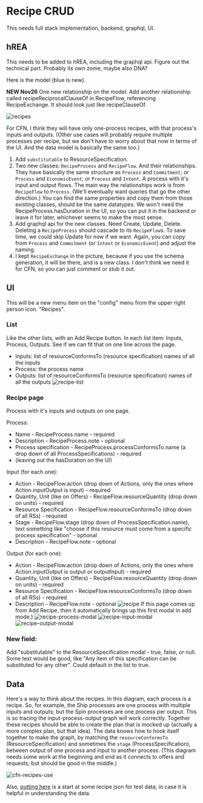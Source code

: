 # Recipe CRUD

This needs full stack implementation, backend, graphql, UI.

## hREA

This needs to be added to hREA, including the graphql api.  Figure out the technical part.  Probably its own zome, maybe also DNA?

Here is the model (blue is new).  

**NEW Nov26** One new relationship on the model:  Add another relationship called recipeReciprocalClauseOf in RecipeFlow, referencing RecipeExchange.  It should look just like recipeClauseOf.

![recipes](https://github.com/Carbon-Farm-Network/Requirements-Doc/assets/3776081/13212e0f-5ccb-4b87-91be-55d43523759d)

For CFN, I think they will have only one-process recipes, with that process's inputs and outputs.  (Other use cases will probably require multiple processes per recipe, but we don't have to worry about that now in terms of the UI.  And the data model is basically the same too.)

1. Add `substitutable` to ResourceSpecification. 
2. Two new classes: `RecipeProcess` and `RecipeFlow`.  And their relationships.  They have basically the same structure as `Process` and `Commitment`; or `Process` and `EconomicEvent`; or `Process` and `Intent`.  A process with it's input and output flows.  The main way the relationships work is from `RecipeFlow` to `Process`.  (We'll eventually want queries that go the other direction.)  You can find the same properties and copy them from those existing classes, should be the same datatypes. We won't need the RecipeProcess.hasDuration in the UI, so you can put it in the backend or leave it for later, whichever seems to make the most sense.
3. Add graphql api for the new classes.  Need Create, Update, Delete.  Deleting a `RecipeProcess` should cascade to its `RecipeFlow`s.  To save time, we could skip Update for now if we want.  Again, you can copy from `Process` and `Commitment` (or `Intent` or `EconomicEvent`) and adjust the naming.
4. I kept `RecipeExchange` in the picture, because if you use the schema generation, it will be there, and is a new class.  I don't think we need it for CFN, so you can just comment or stub it out.

## UI

This will be a new menu item on the "config" menu from the upper right person icon.  "Recipes".  

### List

Like the other lists, with an Add Recipe button.  In each list item: Inputs, Process, Outputs.  See if we can fit that on one line across the page.

* Inputs: list of resourceConformsTo (resource specification) names of all the inputs
* Process: the process name
* Outputs: list of  resourceConformsTo (resource specification) names of all the outputs
![recipe-list](https://github.com/Carbon-Farm-Network/Requirements-Doc/assets/3776081/5ba68f21-4b40-4614-9526-ac15fadbd880)


### Recipe page

Process with it's inputs and outputs on one page.

Process:
* Name - RecipeProcess.name - required
* Description - RecipeProcess.note - optional
* Process specification - RecipeProcess.processConformsTo.name (a drop down of all ProcessSpecifications) - required
* (leaving out the hasDuration on the UI)

Input (for each one):
* Action - RecipeFlow.action (drop down of Actions, only the ones where Action.inputOutput is input) - required
* Quantity, Unit (like on Offers) - RecipeFlow.resourceQuantity (drop down on units) - required
* Resource Specification - RecipeFlow.resourceConformsTo (drop down of all RSs) - required
* Stage - RecipeFlow.stage (drop down of ProcessSpecification.name), text something like "choose if this resource must come from a specific process specification" - optional
* Description - RecipeFlow.note - optional

Output (for each one):
* Action - RecipeFlow.action (drop down of Actions, only the ones where Action.inputOutput is output or outputInput) - required
* Quantity, Unit (like on Offers) - RecipeFlow.resourceQuantity (drop down on units) - required
* Resource Specification - RecipeFlow.resourceConformsTo (drop down of all RSs) - required
* Description - RecipeFlow.note - optional
![recipe](https://github.com/Carbon-Farm-Network/Requirements-Doc/assets/3776081/2f89a398-c98e-4d90-a2a3-415487faeb12)
  If this page comes up from Add Recipe, then it automatically brings up this first modal in add mode.)
![recipe-process-modal](https://github.com/Carbon-Farm-Network/Requirements-Doc/assets/3776081/2904df4a-64d7-42e7-a681-fa65b90a55b3)
![recipe-input-modal](https://github.com/Carbon-Farm-Network/Requirements-Doc/assets/3776081/cde24923-a7f9-4165-b883-873c265f1e8b)
![recipe-output-modal](https://github.com/Carbon-Farm-Network/Requirements-Doc/assets/3776081/728f8276-b7c9-4cc6-adf2-4cf61277456f)

### New field:  

Add "substitutable" to the ResourceSpecification modal - true, false, or null.  Some text would be good, like "Any item of this specification can be substituted for any other".  Could default in the list to true.

## Data

Here's a way to think about the recipes.  In this diagram, each process is a recipe.  So, for example, the Ship processes are one process with multiple inputs and outputs; but the Spin processes are one process per output.  This is so tracing the input-process-output graph will work correctly. Together these recipes should be able to create the plan that is mocked up (actually a more complex plan, but that idea).  The data knows how to hook itself together to make the graph, by matching the `resourceConformsTo` (ResourceSpecification) and sometimes the `stage` (ProcessSpecification), between output of one process and input to another process. (This diagram needs some work at the beginning and end as it connects to offers and requests; but should be good in the middle.)

![cfn-recipes-use](https://github.com/Carbon-Farm-Network/Requirements-Doc/assets/3776081/596a40eb-6d61-4e98-b3df-520023ab7a40)

Also, [putting here](https://github.com/Carbon-Farm-Network/app-carbon-farm-network/blob/main/ui/src/lib/data/recipes.json) is a start at some recipe json for test data, in case it is helpful in understanding the data.
